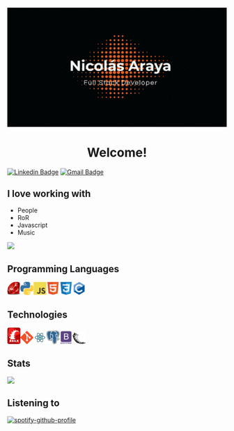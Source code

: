 ![Image text](https://raw.githubusercontent.com/NicolasArayaB/NicolasArayaB/main/logo-nico.png)

<h1 align='center'>Welcome!</h1>

[![Linkedin Badge](https://img.shields.io/badge/-nicolasarayab-black?&logo=Linkedin&logoColor=white&link=https://www.linkedin.com/in/nicolasarayab/)](https://www.linkedin.com/in/nicolasarayab/)
[![Gmail Badge](https://img.shields.io/badge/-nicolasaraya@gmail.com-black?style=flat-square&logo=Gmail&logoColor=white&link=mailto:nicolasaraya@gmail.com)](mailto:asterp04@gmail.com)

## I love working with
* People
* RoR
* Javascript
* Music

<img src = "https://github-readme-stats.vercel.app/api/top-langs/?username=NicolasArayaB&layout=compact&bg_color=000&text_color=fff&title_color=e6f00f">

## Programming Languages
<img src='./img/ruby.png' width='30'/><img src='./img/python.png' width='30'/><img src='./img/js.svg' width='30'/><img src='./img/html.svg' width='30'/><img src='./img/css.svg' width='30'/><img src='./img/c.svg' width='30'/>

## Technologies
<img src='./img/rails.png' width='30'/><img src='./img/git.svg' width='30'/><img src='./img/react.svg' width='30'/><img src='./img/postgresql.png' width='30'/><img src='./img/bootstrap.svg' width='30'/><img src='./img/flask.png' width='30'/>

## Stats
<img src = "https://github-readme-stats.vercel.app/api?username=NicolasArayaB&show_icons=true&theme=highcontrast">

## Listening to
[![spotify-github-profile](https://spotify-github-profile.vercel.app/api/view?uid=12132380500&cover_image=true&theme=novatorem)](https://github.com/kittinan/spotify-github-profile)

